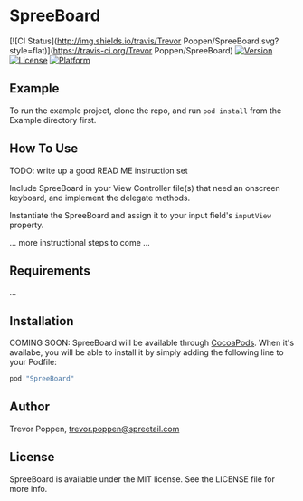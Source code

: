 # SpreeBoard

[![CI Status](http://img.shields.io/travis/Trevor Poppen/SpreeBoard.svg?style=flat)](https://travis-ci.org/Trevor Poppen/SpreeBoard)
[![Version](https://img.shields.io/cocoapods/v/SpreeBoard.svg?style=flat)](http://cocoapods.org/pods/SpreeBoard)
[![License](https://img.shields.io/cocoapods/l/SpreeBoard.svg?style=flat)](http://cocoapods.org/pods/SpreeBoard)
[![Platform](https://img.shields.io/cocoapods/p/SpreeBoard.svg?style=flat)](http://cocoapods.org/pods/SpreeBoard)

## Example

To run the example project, clone the repo, and run `pod install` from the Example directory first.

## How To Use

TODO: write up a good READ ME instruction set

Include SpreeBoard in your View Controller file(s) that need an onscreen keyboard, and implement the delegate methods.

Instantiate the SpreeBoard and assign it to your input field's `inputView` property.

... more instructional steps to come ...

## Requirements

...

## Installation

COMING SOON: SpreeBoard will be available through [CocoaPods](http://cocoapods.org). When it's availabe, you will be able to install
it by simply adding the following line to your Podfile:

```ruby
pod "SpreeBoard"
```

## Author

Trevor Poppen, trevor.poppen@spreetail.com

## License

SpreeBoard is available under the MIT license. See the LICENSE file for more info.
